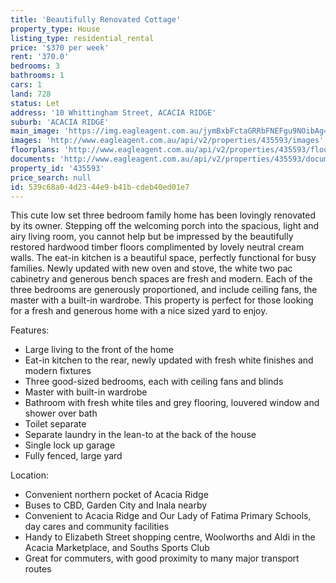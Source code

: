 ```yaml
---
title: 'Beautifully Renovated Cottage'
property_type: House
listing_type: residential_rental
price: '$370 per week'
rent: '370.0'
bedrooms: 3
bathrooms: 1
cars: 1
land: 728
status: Let
address: '10 Whittingham Street, ACACIA RIDGE'
suburb: 'ACACIA RIDGE'
main_image: 'https://img.eagleagent.com.au/jymBxbFctaGRRbFNEFgu9NOibAg=/1280x854/smart/https://s3-us-west-2.amazonaws.com/eagleagent-orig/images/6825951/426801058-image-M.jpg'
images: 'http://www.eagleagent.com.au/api/v2/properties/435593/images'
floorplans: 'http://www.eagleagent.com.au/api/v2/properties/435593/floorplans'
documents: 'http://www.eagleagent.com.au/api/v2/properties/435593/documents'
property_id: '435593'
price_search: null
id: 539c68a0-4d23-44e9-b41b-cdeb40ed01e7
---
```

This cute low set three bedroom family home has been lovingly renovated by its owner. Stepping off the welcoming porch into the spacious, light and airy living room, you cannot help but be impressed by the beautifully restored hardwood timber floors complimented by lovely neutral cream walls. The eat-in kitchen is a beautiful space, perfectly functional for busy families. Newly updated with new oven and stove, the white two pac cabinetry and generous bench spaces are fresh and modern. Each of the three bedrooms are generously proportioned, and include ceiling fans, the master with a built-in wardrobe. This property is perfect for those looking for a fresh and generous home with a nice sized yard to enjoy.

Features:

*  Large living to the front of the home
*  Eat-in kitchen to the rear, newly updated with fresh white finishes and modern fixtures
*  Three good-sized bedrooms, each with ceiling fans and blinds
*  Master with built-in wardrobe
*  Bathroom with fresh white tiles and grey flooring, louvered window and shower over bath
*  Toilet separate
*  Separate laundry in the lean-to at the back of the house
*  Single lock up garage
*  Fully fenced, large yard

Location:
*  Convenient northern pocket of Acacia Ridge
*  Buses to CBD, Garden City and Inala nearby
*  Convenient to Acacia Ridge and Our Lady of Fatima Primary Schools, day cares and community facilities
*  Handy to Elizabeth Street shopping centre, Woolworths and Aldi in the Acacia Marketplace, and Souths Sports Club
*  Great for commuters, with good proximity to many major transport routes